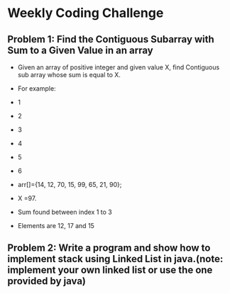 # Weekly Coding Challenge

## Problem 1: Find the Contiguous Subarray with Sum to a Given Value in an array

* Given an array of positive integer and given value X, find Contiguous sub array whose sum is equal to X.
* For example:

* 1
* 2
* 3
* 4
* 5
* 6
* arr[]={14, 12, 70, 15, 99, 65, 21, 90};
* X =97.
* Sum found between index 1 to 3
* Elements are 12, 17 and 15

## Problem 2: Write a program and show how to implement stack using Linked List in java.(note: implement your own linked list or use the one provided by java)
